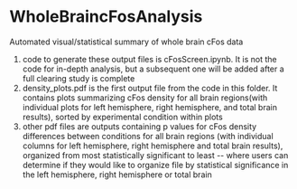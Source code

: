 # WholeBraincFosAnalysis
Automated visual/statistical summary of whole brain cFos data

1. code to generate these output files is cFosScreen.ipynb. It is not the code for in-depth analysis, but a subsequent one will be added after a full clearing study is complete
2. density_plots.pdf is the first output file from the code in this folder. It contains plots summarizing cFos density for all brain regions(with individual plots for left hemisphere, right hemisphere, and total brain results), sorted by experimental condition within plots
3. other pdf files are outputs containing p values for cFos density differences between conditions for all brain regions (with individual columns for left hemisphere, right hemisphere and total brain results), organized from most statistically significant to least -- where users can determine if they would like to organize file by statistical significance in the left hemisphere, right hemisphere or total brain

